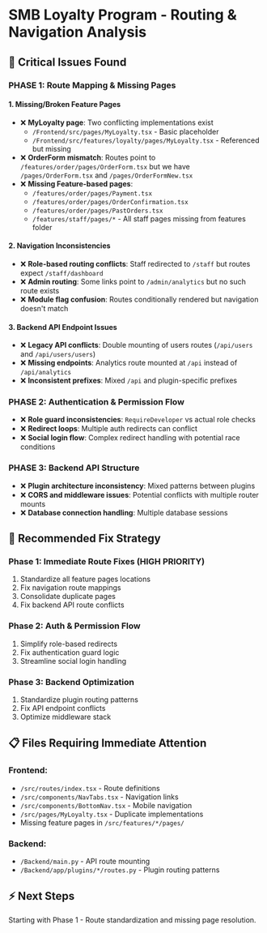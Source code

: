 # SMB Loyalty Program - Routing & Navigation Analysis

## 🚨 Critical Issues Found

### **PHASE 1: Route Mapping & Missing Pages**

#### **1. Missing/Broken Feature Pages**
- ❌ **MyLoyalty page**: Two conflicting implementations exist
  - `/Frontend/src/pages/MyLoyalty.tsx` - Basic placeholder
  - `/Frontend/src/features/loyalty/pages/MyLoyalty.tsx` - Referenced but missing
- ❌ **OrderForm mismatch**: Routes point to `/features/order/pages/OrderForm.tsx` but we have `/pages/OrderForm.tsx` and `/pages/OrderFormNew.tsx`
- ❌ **Missing Feature-based pages**:
  - `/features/order/pages/Payment.tsx`
  - `/features/order/pages/OrderConfirmation.tsx` 
  - `/features/order/pages/PastOrders.tsx`
  - `/features/staff/pages/*` - All staff pages missing from features folder

#### **2. Navigation Inconsistencies**
- ❌ **Role-based routing conflicts**: Staff redirected to `/staff` but routes expect `/staff/dashboard`
- ❌ **Admin routing**: Some links point to `/admin/analytics` but no such route exists
- ❌ **Module flag confusion**: Routes conditionally rendered but navigation doesn't match

#### **3. Backend API Endpoint Issues**
- ❌ **Legacy API conflicts**: Double mounting of users routes (`/api/users` and `/api/users/users`)
- ❌ **Missing endpoints**: Analytics route mounted at `/api` instead of `/api/analytics`
- ❌ **Inconsistent prefixes**: Mixed `/api` and plugin-specific prefixes

### **PHASE 2: Authentication & Permission Flow**
- ❌ **Role guard inconsistencies**: `RequireDeveloper` vs actual role checks
- ❌ **Redirect loops**: Multiple auth redirects can conflict
- ❌ **Social login flow**: Complex redirect handling with potential race conditions

### **PHASE 3: Backend API Structure**
- ❌ **Plugin architecture inconsistency**: Mixed patterns between plugins
- ❌ **CORS and middleware issues**: Potential conflicts with multiple router mounts
- ❌ **Database connection handling**: Multiple database sessions

## 🎯 **Recommended Fix Strategy**

### **Phase 1: Immediate Route Fixes (HIGH PRIORITY)**
1. Standardize all feature pages locations
2. Fix navigation route mappings
3. Consolidate duplicate pages
4. Fix backend API route conflicts

### **Phase 2: Auth & Permission Flow**
1. Simplify role-based redirects
2. Fix authentication guard logic
3. Streamline social login handling

### **Phase 3: Backend Optimization**
1. Standardize plugin routing patterns
2. Fix API endpoint conflicts
3. Optimize middleware stack

## 📋 **Files Requiring Immediate Attention**

### Frontend:
- `/src/routes/index.tsx` - Route definitions
- `/src/components/NavTabs.tsx` - Navigation links
- `/src/components/BottomNav.tsx` - Mobile navigation
- `/src/pages/MyLoyalty.tsx` - Duplicate implementations
- Missing feature pages in `/src/features/*/pages/`

### Backend:
- `/Backend/main.py` - API route mounting
- `/Backend/app/plugins/*/routes.py` - Plugin routing patterns

## ⚡ Next Steps
Starting with Phase 1 - Route standardization and missing page resolution.
